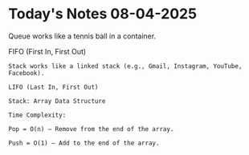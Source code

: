 # Today's Notes 08-04-2025
Queue works like a tennis ball in a container.

FIFO (First In, First Out)

    Stack works like a linked stack (e.g., Gmail, Instagram, YouTube, Facebook).

    LIFO (Last In, First Out)

    Stack: Array Data Structure

    Time Complexity:

    Pop = O(n) – Remove from the end of the array.

    Push = O(1) – Add to the end of the array.
